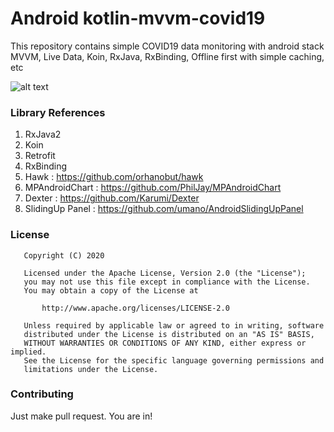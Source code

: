 # Android kotlin-mvvm-covid19
This repository contains simple COVID19 data monitoring with android stack MVVM, Live Data, Koin, RxJava, RxBinding, Offline first with simple caching, etc

![alt text](https://cdn.dribbble.com/users/1114210/screenshots/10641183/media/6211ec34b59accaf915f588c05910c60.png)

### Library References
1. RxJava2 
2. Koin 
3. Retrofit
4. RxBinding
5. Hawk : https://github.com/orhanobut/hawk
6. MPAndroidChart : https://github.com/PhilJay/MPAndroidChart
7. Dexter : https://github.com/Karumi/Dexter
8. SlidingUp Panel : https://github.com/umano/AndroidSlidingUpPanel


### License
```
   Copyright (C) 2020

   Licensed under the Apache License, Version 2.0 (the "License");
   you may not use this file except in compliance with the License.
   You may obtain a copy of the License at

       http://www.apache.org/licenses/LICENSE-2.0

   Unless required by applicable law or agreed to in writing, software
   distributed under the License is distributed on an "AS IS" BASIS,
   WITHOUT WARRANTIES OR CONDITIONS OF ANY KIND, either express or implied.
   See the License for the specific language governing permissions and
   limitations under the License.
```

### Contributing
Just make pull request. You are in!
